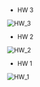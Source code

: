   - HW 3

![HW_3](https://github.com/DaniilSob2004/FirstProject_React/assets/106149184/0decf271-9ab4-4c0d-aa7a-82351f0b8c15)

  - HW 2

![HW_2](https://github.com/DaniilSob2004/FirstProject_React/assets/106149184/6d3d7d5d-dba2-44fe-a5cb-71687cf1a414)

  - HW 1

![HW_1](https://github.com/DaniilSob2004/FirstProject_React/assets/106149184/9d072406-ea99-4fa1-bdf3-db7153f8ecbc)